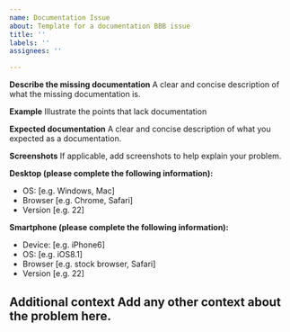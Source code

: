 ```yaml
---
name: Documentation Issue
about: Template for a documentation BBB issue
title: ''
labels: ''
assignees: ''

---
```


**Describe the missing documentation**
A clear and concise description of what the missing documentation is.

**Example**
Illustrate the points that lack documentation 

**Expected documentation**
A clear and concise description of what you expected as a documentation.

**Screenshots**
If applicable, add screenshots to help explain your problem.

**Desktop (please complete the following information):**
 - OS: [e.g. Windows, Mac]
 - Browser [e.g. Chrome, Safari]
 - Version [e.g. 22]

**Smartphone (please complete the following information):**
 - Device: [e.g. iPhone6]
 - OS: [e.g. iOS8.1]
 - Browser [e.g. stock browser, Safari]
 - Version [e.g. 22]

**Additional context**
Add any other context about the problem here.
-
